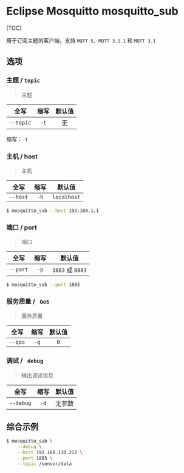 # Eclipse Mosquitto mosquitto_sub

[TOC]

用于订阅主题的客户端，支持 `MQTT 5`、`MQTT 3.1.1` 和 `MQTT 3.1`

## 选项

### 主题 / `topic`

> 主题

|   全写    | 缩写 | 默认值 |
| :-------: | :--: | :----: |
| `--topic` | `-t` |   无   |

缩写：`-t`

### 主机 / host

> 主机

|   全写   | 缩写 |   默认值    |
| :------: | :--: | :---------: |
| `--host` | `-h` | `localhost` |

```bash
$ mosquitto_sub --host 192.168.1.1
```



### 端口 / port

> 端口

|   全写   | 缩写 |      默认值      |
| :------: | :--: | :--------------: |
| `--port` | `-p` | `1883` 或 `8883` |

```bash
$ mosquitto_sub --port 1883
```



### 服务质量 / ` QoS`

> 服务质量

|  全写   | 缩写 | 默认值 |
| :-----: | :--: | :----: |
| `--qos` | `-q` |  `0`   |

### 调试 / ` debug`

> 输出调试信息

|   全写    | 缩写 | 默认值 |
| :-------: | :--: | :----: |
| `--debug` | `-d` | 无参数 |

## 综合示例

```bash
$ mosquitto_sub \
    --debug \
    --host 192.168.110.212 \
    --port 1885 \
    --topic /sensor/data
```


